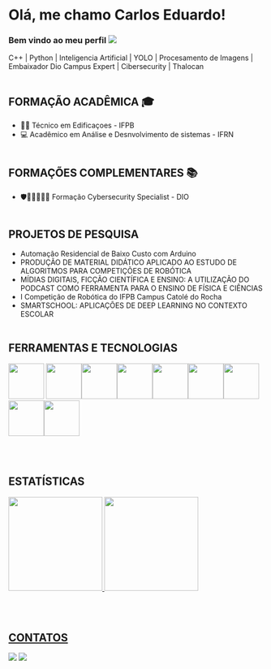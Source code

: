 # Olá, me chamo Carlos Eduardo! 
### Bem vindo ao meu perfil ![](https://komarev.com/ghpvc/?username=Carlos-Eduardo-Suassuna-Santiago&color=blue&style=flat)

C++ | Python | Inteligencia Artificial | YOLO | Procesamento de Imagens | Embaixador Dio Campus Expert | Cibersecurity | Thalocan
<br></br>

**<h2>FORMAÇÃO ACADÊMICA 🎓</h2>**
- 👷‍♂️ Técnico em Edificaçoes - IFPB
- 💻 Acadêmico em Análise e Desnvolvimento de sistemas - IFRN
<br></br>

**<h2>FORMAÇÕES COMPLEMENTARES 📚</h2>**
- 🛡️🔐👨🏻‍💻🌐 Formação Cybersecurity Specialist - DIO
<br></br>

**<h2>PROJETOS DE PESQUISA</h2>**    

- Automação Residencial de Baixo Custo com Arduino
- PRODUÇÃO DE MATERIAL DIDÁTICO APLICADO AO ESTUDO DE ALGORITMOS PARA COMPETIÇÕES DE ROBÓTICA
- MÍDIAS DIGITAIS, FICÇÃO CIENTÍFICA E ENSINO: A UTILIZAÇÃO DO PODCAST COMO FERRAMENTA PARA O ENSINO DE FÍSICA E CIÊNCIAS
- I Competição de Robótica do IFPB Campus Catolé do Rocha
- SMARTSCHOOL: APLICAÇÕES DE DEEP LEARNING NO CONTEXTO ESCOLAR
<br></br>

**<h2>FERRAMENTAS E TECNOLOGIAS</h2>**

<img src="https://cdn.jsdelivr.net/gh/devicons/devicon/icons/python/python-original.svg" width="70" height="70" /> <img src="https://cdn.jsdelivr.net/gh/devicons/devicon/icons/cplusplus/cplusplus-original.svg" width="70" height="70" /><img src="https://cdn.jsdelivr.net/gh/devicons/devicon/icons/vscode/vscode-original-wordmark.svg" width="70" height="70" /><img src="https://cdn.jsdelivr.net/gh/devicons/devicon/icons/jupyter/jupyter-original-wordmark.svg" width="70" height="70" /><img src="https://cdn.jsdelivr.net/gh/devicons/devicon/icons/raspberrypi/raspberrypi-original.svg" width="70" height="70" /><img src="https://cdn.jsdelivr.net/gh/devicons/devicon/icons/opencv/opencv-original-wordmark.svg" width="70" height="70" /><img src="https://cdn.jsdelivr.net/gh/devicons/devicon/icons/arduino/arduino-original-wordmark.svg" width="70" height="70" /><img src="https://cdn.jsdelivr.net/gh/devicons/devicon/icons/linux/linux-original.svg" width="70" height="70" /><img                                                                      src="https://icons8.com/icon/muqMY2QA2VIG/kali-linux.svg" width="70" height="70" />
          
<br></br>
  
**<h2>ESTATÍSTICAS</h2>**

<div>
<a href="https://github.com/Carlos-Eduardo-Suassuna-Santiago">
<img height="185em" src="https://github-readme-stats-git-masterrstaa-rickstaa.vercel.app/api/top-langs/?username=Carlos-Eduardo-Suassuna-Santiago&layout=compact&langs_count=7&theme=chartreuse-dark"/>
<img height="185em" src="https://github-readme-stats-git-masterrstaa-rickstaa.vercel.app/api?username=Carlos-Eduardo-Suassuna-Santiago&show_icons=true&theme=chartreuse-dark&include_all_commits=true&count_private=true"/>
</div>
  
<br></br>
  
**<h2>CONTATOS</h2>**

<div>
<a href="https://www.instagram.com/carlos_eduardo_suassuna/" target="_blank"><img src="https://img.shields.io/badge/-Instagram-%23E4405F?style=for-the-badge&logo=instagram&logoColor=white" target="_blank"></a>
<a href="https://www.linkedin.com/in/carlos-eduardo-suassuna-santiago-94a658203/" target="_blank"><img src="https://img.shields.io/badge/-LinkedIn-%230077B5?style=for-the-badge&logo=linkedin&logoColor=white" target="_blank"></a>
</div>

